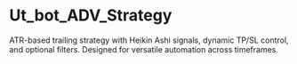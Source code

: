 # Ut_bot_ADV_Strategy
ATR-based trailing strategy with Heikin Ashi signals, dynamic TP/SL control, and optional filters. Designed for versatile automation across timeframes.
